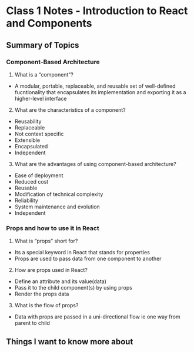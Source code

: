 # Class 1 Notes - Introduction to React and Components

## Summary of Topics

### Component-Based Architecture

1. What is a “component”?

- A modular, portable, replaceable, and reusable set of well-defined fucntionality that encapsulates its implementation and exporting it as a higher-level interface

2. What are the characteristics of a component?

- Reusability
- Replaceable
- Not context specific
- Extensible
- Encapsulated
- Independent

3. What are the advantages of using component-based architecture?

- Ease of deployment
- Reduced cost
- Reusable
- Modification of technical complexity
- Reliability
- System maintenance and evolution
- Independent

### Props and how to use it in React

1. What is “props” short for?

- Its a special keyword in React that stands for properties
- Props are used to pass data from one component to another

2. How are props used in React?

- Define an attribute and its value(data)
- Pass it to the child component(s) by using props
- Render the props data

3. What is the flow of props?

- Data with props are passed in a uni-directional flow ie one way from parent to child

## Things I want to know more about
